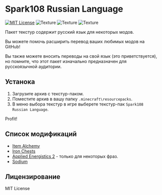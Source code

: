 # Spark108 Russian Language
[![MIT License](https://img.shields.io/github/license/LambdAurora/LambDynamicLights?style=flat-square)](https://raw.githubusercontent.com/spark108/minecraft-mods-russian/main/License)
![Texture](https://img.shields.io/badge/features-TEXTURE-brightgreen)
![Texture](https://img.shields.io/badge/client-1.19.3-brightgreen)
![Texture](https://img.shields.io/badge/client-1.19.4-brightgreen)

Пакет текстур содержит русский язык для некоторых модов.

Вы можете помочь расширить перевод ваших любимых модов на GitHub!

Вы также можете вносить переводы на свой язык (это приветствуется), но помните, что этот пакет изначально предназначен для русскоязычной аудитории.

## Устанока
1. Загрузите архив с текстур-паком.
2. Поместите архив в вашу папку `.minecraft\resourcepacks`.
3. В меню выбора текстур в игре выберете текстур-пак `Spark108 Russian Language`.

Profit!

## Список модификаций
- [Item Alchemy](https://modrinth.com/mod/item-alchemy)
- [Iron Chests](https://modrinth.com/mod/iron-chests-fabric)
- [Applied Energistics 2](https://modrinth.com/mod/ae2) - только для некоторых фраз.
- [Sodium](https://modrinth.com/mod/sodium)

## Лицензирование

MIT License
